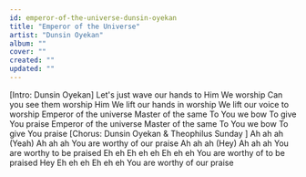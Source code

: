 ```yaml
---
id: emperor-of-the-universe-dunsin-oyekan
title: "Emperor of the Universe"
artist: "Dunsin Oyekan"
album: ""
cover: ""
created: ""
updated: ""
---
```


[Intro: Dunsin Oyekan]
Let's just wave our hands to Him
We worship
Can you see them worship Him
We lift our hands in worship
We lift our voice to worship
Emperor of the universe
Master of the same
To You we bow
To give You praise
Emperor of the universe
Master of 
the
 same
To You we bow
To give You praise
[Chorus: Dunsin Oyekan & 
Theophilus Sunday
]
Ah ah ah
(Yeah)
Ah ah ah
You are worthy of our praise
Ah ah ah (Hey)
Ah ah ah
You are worthy to be praised
Eh eh
Eh eh eh
Eh eh eh
You are worthy of to be praised
Hey
Eh eh eh
Eh eh eh
You are worthy of our praise